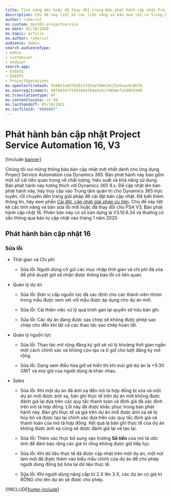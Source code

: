 ```yaml
---
title: Tính năng mới hoặc đã thay đổi trong Bản phát hành cập nhật Project Service Automation 16, V3
description: Chủ đề này liệt kê các tính năng và bản sửa lỗi có trong Bản phát hành cập nhật Project Service Automation 16, V3.
author: ruhercul
ms.custom: dyn365-projectservice
ms.date: 02/18/2020
ms.topic: article
ms.author: ruhercul
audience: Admin
search.audienceType:
- admin
- customizer
- enduser
search.app:
- D365CE
- D365PS
- ProjectOperations
ms.openlocfilehash: 5d4851ed27028117d25efb0610c25a5aac9c8b70
ms.sourcegitcommit: 40f68387f594180af64a5e5c748b6efa188bd300
ms.translationtype: HT
ms.contentlocale: vi-VN
ms.lasthandoff: 05/10/2021
ms.locfileid: "6006807"
---
```

# <a name="project-service-automation-update-release-16-v3"></a>Phát hành bản cập nhật Project Service Automation 16, V3

[!include [banner](../includes/psa-now-project-operations.md)]

Chúng tôi vui mừng thông báo bản cập nhật mới nhất dành cho ứng dụng Project Service Automation của Dynamics 365. Bản phát hành này bao gồm một số cải tiến quan trọng về chất lượng, hiệu suất và khả năng sử dụng.  Bản phát hành này tương thích với Dynamics 365 9.x. Để cập nhật lên bản phát hành này, hãy truy cập vào Trung tâm quản trị cho Dynamics 365 trực tuyến, rồi chuyển đến trang giải pháp để cài đặt bản cập nhật. Để biết thêm thông tin, hãy xem phần [Cài đặt, cập nhật giải pháp ưu tiên](/dynamics365/project-service/upgrade-psa-home-page).
Chủ đề này liệt kê các tính năng và bản sửa lỗi mới hoặc đã thay đổi cho PSA V3, Bản phát hành cập nhật 16. Phiên bản này có số bản dựng là V3.10.6.34 và thường có sẵn thông qua bản tự cập nhật vào tháng 1 năm 2020.


## <a name="update-release-16"></a>Phát hành bản cập nhật 16

### <a name="bug-fixes"></a>Sửa lỗi

-   Thời gian và Chi phí

    -   Sửa lỗi: Người dùng cố gửi các mục nhập thời gian và chi phí đã xóa để phê duyệt giờ sẽ nhận được thông báo lỗi có liên quan.

-   Quản lý dự án

    -   Sửa lỗi: Đơn vị cấp nguồn lực đã xác định cho các thành viên nhóm trong mẫu được xem xét với mẫu được áp dụng cho dự án mới.

    -   Sửa lỗi: Cải thiện việc xử lý quá trình gán lại quyền sở hữu bản ghi.

    -   Sửa lỗi: Các dự án đang được sao chép sẽ không được phép sao chép cho đến khi tất cả các thao tác sao chép hoàn tất.

-   Quản lý nguồn lực

    -   Sửa lỗi: Thao tác mở rộng đăng ký giờ sẽ xử lý khoảng thời gian ngắn một cách chính xác và không còn tạo ra 0 giờ cho lượt đăng ký mở rộng.

    -   Sửa lỗi: Dạng xem điều hòa giờ sẽ hiển thị khi múi giờ dự án là +5:30 GMT và múi giờ của người dùng là khác nhau.

-   Sales

    -   Sửa lỗi: Khi một dự án đã ánh xạ đến mô tả hợp đồng bị xóa và một dự án mới được ánh xạ, bản ghi thực tế trên dự án mới không được đánh giá lại dựa trên các quy tắc thanh toán và định giá đã xác định trên mô tả hợp đồng. Lỗi này đã được khắc phục trong bản phát hành này. Bản ghi thực tế và giá trên dự án mới được ánh xạ sẽ bị hủy bỏ và được tạo lại chính xác dựa trên các quy tắc định giá và thanh toán của mô tả hợp đồng. Kết quả là bản ghi thực tế của dự án không được ánh xạ cũng sẽ được đánh giá lại và tạo lại.

    -   Sửa lỗi: Thêm xác thực bổ sung vào trường **Số tiền** của mô tả ước tính để đảm bảo rằng các giá trị rỗng không được giữ tiếp tục.

    -   Sửa lỗi: Khi dữ liệu thực tế đã được cập nhật trên một dự án, một nút làm mới đã được thêm vào biểu mẫu chính của dự án để cho phép người dùng đồng bộ hóa lại dữ liệu thực tế.

    -   Sửa lỗi: Khi người dùng nâng cấp từ 2.X lên 3.X, các dự án có giá trị RỖNG cho tên dự án sẽ được cho phép.



[!INCLUDE[footer-include](../includes/footer-banner.md)]